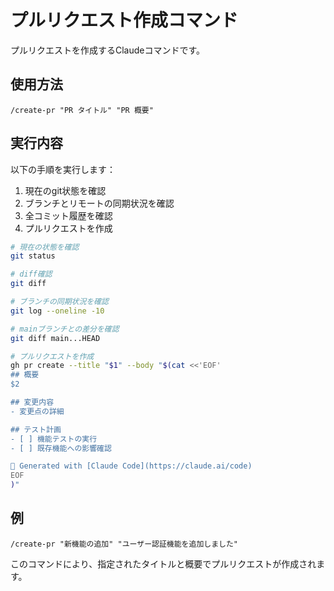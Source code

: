 # プルリクエスト作成コマンド

プルリクエストを作成するClaudeコマンドです。

## 使用方法

```
/create-pr "PR タイトル" "PR 概要"
```

## 実行内容

以下の手順を実行します：

1. 現在のgit状態を確認
2. ブランチとリモートの同期状況を確認
3. 全コミット履歴を確認
4. プルリクエストを作成

```bash
# 現在の状態を確認
git status

# diff確認
git diff

# ブランチの同期状況を確認
git log --oneline -10

# mainブランチとの差分を確認
git diff main...HEAD

# プルリクエストを作成
gh pr create --title "$1" --body "$(cat <<'EOF'
## 概要
$2

## 変更内容
- 変更点の詳細

## テスト計画
- [ ] 機能テストの実行
- [ ] 既存機能への影響確認

🤖 Generated with [Claude Code](https://claude.ai/code)
EOF
)"
```

## 例

```
/create-pr "新機能の追加" "ユーザー認証機能を追加しました"
```

このコマンドにより、指定されたタイトルと概要でプルリクエストが作成されます。